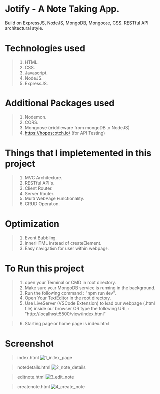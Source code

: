 # Jotify - A Note Taking App. 
Build on ExpressJS, NodeJS, MongoDB, Mongoose, CSS. RESTful API architectural style.

# Technologies used
> 1. HTML.
> 2. CSS.
> 3. Javascript.
> 4. NodeJS.
> 5. ExpressJS.

# Additional Packages used 
> 1. Nodemon.
> 2. CORS.
> 3. Mongoose (middleware from mongoDB to NodeJS)
> 4. https://hoppscotch.io/ (for API Testing)

# Things that I impletemented in this project
> 1. MVC Architecture.
> 2. RESTful API's.
> 3. Client Router.
> 4. Server Router.
> 4. Multi WebPage Functionality.
> 5. CRUD Operation.

# Optimization
> 1. Event Bubbling.
> 2. innerHTML instead of createElement.
> 3. Easy navigation for user within webpage.

# To Run this project
> 1. open your Terminal or CMD in root directory.
> 2. Make sure your MongoDB service is running  in the background.
> 3. Run the following command : "npm run dev".
> 4. Open Your TextEditor in the root directory.
> 5. Use LiveServer (VSCode Extension) to load our webpage (.html file) inside our browser
     OR type the following URL : "http://localhost:5500/view/index.html"

> 6. Starting page or home page is index.html

# Screenshot
> index.html
![1_index_page](https://github.com/user-attachments/assets/1ceb7edf-25d4-4b44-a147-ec832f5dcdc4)


> notedetails.html
![2_note_details](https://github.com/user-attachments/assets/c8f5ed90-c347-4d80-a467-4d0e0b80dbb8)


> editnote.html
![3_edit_note](https://github.com/user-attachments/assets/33b0a60c-33c0-416e-b2aa-9f871dfb8e05)


> createnote.html
![4_create_note](https://github.com/user-attachments/assets/14f4bb5d-2782-4258-aafd-32e6ce62be3c)


